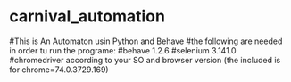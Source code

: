 # carnival_automation
#This is An Automaton usin Python and Behave
#the following are needed in order tu run the programe:
#behave                1.2.6
#selenium              3.141.0
#chromedriver according to your SO and browser version (the included is for chrome=74.0.3729.169)
